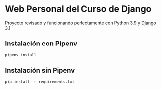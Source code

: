 # Web Personal del Curso de Django

Proyecto revisado y funcionando perfectamente con Python 3.9 y Django 3.1

## Instalación con Pipenv

```bash
pipenv install
```

## Instalación sin Pipenv

```bash
pip install -r requirements.txt
```